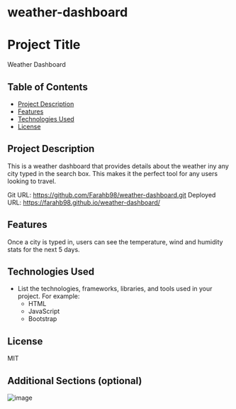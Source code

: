 # weather-dashboard

# Project Title

Weather Dashboard

## Table of Contents

- [Project Description](#project-description)
- [Features](#features)
- [Technologies Used](#technologies-used)
- [License](#license)

## Project Description

This is a weather dashboard that provides details about the weather iny any city typed in the search box. This makes it the perfect tool for any users looking to travel.

Git URL: https://github.com/Farahb98/weather-dashboard.git
Deployed URL: https://farahb98.github.io/weather-dashboard/


## Features

Once a city is typed in, users can see the temperature, wind and humidity stats for the next 5 days. 

## Technologies Used

- List the technologies, frameworks, libraries, and tools used in your project. For example:
  - HTML
  - JavaScript
  - Bootstrap

## License

MIT

## Additional Sections (optional)
![image](https://github.com/Farahb98/weather-dashboard/assets/136191926/f2f4e645-5207-4681-92b8-306e427a2fa8)






